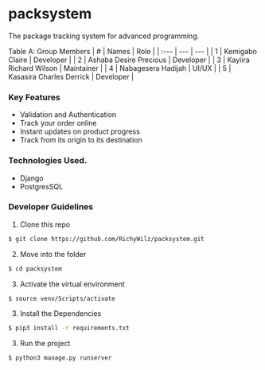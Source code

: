 # packsystem
The package tracking system for advanced programming.

Table A: Group Members
| # | Names | Role |
| :--- | --- | --- |
| 1 | Kemigabo Claire | Developer |
| 2 | Ashaba Desire Precious | Developer |
| 3 | Kayiira Richard Wilson | Maintainer |
| 4 | Nabagesera Hadijah | UI/UX |
| 5 | Kasasira Charles Derrick | Developer |


### Key Features
* Validation and Authentication
* Track your order online
* Instant updates on product progress
* Track from its origin to its destination

### Technologies Used.
- Django
- PostgresSQL


### Developer Guidelines
1. Clone this repo
```sh
$ git clone https://github.com/RichyWilz/packsystem.git
```

2. Move into the folder
```sh
$ cd packsystem
```

3. Activate the virtual environment
```sh (linux based)
$ source venv/Scripts/activate
```

3. Install the Dependencies
```sh
$ pip3 install -r requirements.txt
```

3. Run the project
```sh
$ python3 manage.py runserver
```